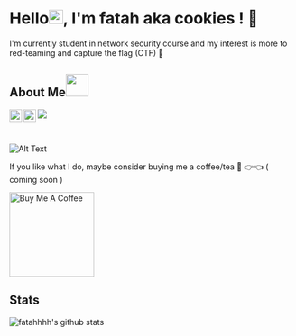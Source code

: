 # Hello<img src="https://media.giphy.com/media/hvRJCLFzcasrR4ia7z/giphy.gif" width="25px">, I'm fatah aka cookies ! 🍪

I'm currently student in network security course and my interest is more to red-teaming and capture the flag (CTF) 🚩

## About Me<img height="40" src="https://raw.githubusercontent.com/innng/innng/master/assets/kyubey.gif"/>
<a href="https://twitter.com/0xcookies">
  <img align="left" alt="cookies | Twitter" width="22px" src="https://raw.githubusercontent.com/peterthehan/peterthehan/master/assets/twitter.svg" />
</a>
<a href="https://www.linkedin.com/in/fatah-hashim-89b11120a/">
  <img align="left" alt="fatah's LinkedIN" width="22px" src="https://raw.githubusercontent.com/peterthehan/peterthehan/master/assets/linkedin.svg" />
</a>

![](https://visitor-badge.glitch.me/badge?page_id=fatahhhh)

<br />

![Alt Text](https://tenor.com/view/gabriel-dropout-anime-happy-gif-8661798.gif)

If you like what I do, maybe consider buying me a coffee/tea 🥺 👉👈  ( coming soon )

<a href="https://i.imgur.com/LKdRwZf.gif" target="_blank"><img src="https://cdn.buymeacoffee.com/buttons/v2/default-red.png" alt="Buy Me A Coffee" width="150" ></a>

## Stats

![fatahhhh's github stats](https://github-readme-stats.vercel.app/api?username=fatahhhh&show_icons=true&hide_border=false&theme=tokyonight&count_private=true&hide_title=false)
